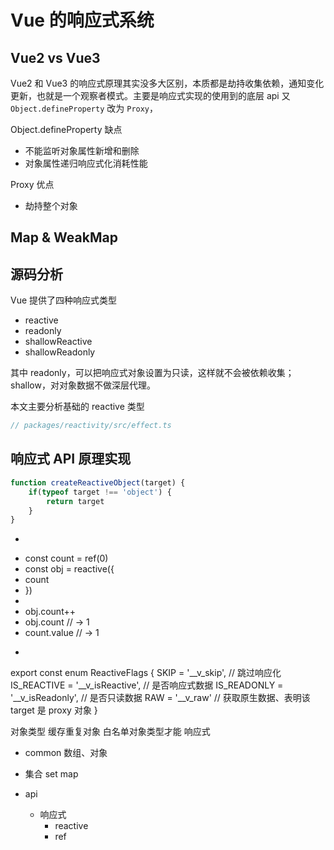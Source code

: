 # Vue 的响应式系统

## Vue2 vs Vue3

Vue2 和 Vue3 的响应式原理其实没多大区别，本质都是劫持收集依赖，通知变化更新，也就是一个观察者模式。主要是响应式实现的使用到的底层 api 又 `Object.defineProperty` 改为 `Proxy`，

Object.defineProperty 缺点 

- 不能监听对象属性新增和删除
- 对象属性递归响应式化消耗性能

Proxy 优点

- 劫持整个对象

## Map & WeakMap

## 源码分析

Vue 提供了四种响应式类型

- reactive
- readonly
- shallowReactive
- shallowReadonly

其中 readonly，可以把响应式对象设置为只读，这样就不会被依赖收集；shallow，对对象数据不做深层代理。

本文主要分析基础的 reactive 类型

```js
// packages/reactivity/src/effect.ts

```

## 响应式 API 原理实现

```js
function createReactiveObject(target) {
    if(typeof target !== 'object') {
        return target
    }
}
```


 * ```js
 * const count = ref(0)
 * const obj = reactive({
 *   count
 * })
 *
 * obj.count++
 * obj.count // -> 1
 * count.value // -> 1
 * ```


export const enum ReactiveFlags {
  SKIP = '__v_skip', // 跳过响应化
  IS_REACTIVE = '__v_isReactive', // 是否响应式数据
  IS_READONLY = '__v_isReadonly', // 是否只读数据
  RAW = '__v_raw' // 获取原生数据、表明该 target 是 proxy 对象
}

对象类型
缓存重复对象
白名单对象类型才能 响应式
- common 数组、对象
- 集合 set map

- api
  - 响应式
    - reactive
    - ref